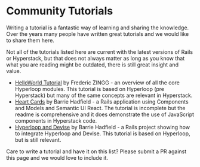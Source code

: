 # Community Tutorials

Writing a tutorial is a fantastic way of learning and sharing the knowledge. Over the years many people have written great tutorials and we would like to share them here.

Not all of the tutorials listed here are current with the latest versions of Rails or Hyperstack, but that does not always matter as long as you know that what you are reading might be outdated, there is still great insight and value.

+ [HelloWorld Tutorial](https://github.com/fzingg/hyperloop-rails-helloworld)
by Frederic ZINGG - an overview of all the core Hyperloop modules. This tutorial is based on Hyperloop (pre Hyperstack) but many of the same concepts are relevant in Hyperstack.
+ [Heart Cards](https://github.com/barriehadfield/heart-cards) by Barrie Hadfield - a Rails application using Components and Models and Semantic UI React. The tutorial is incomplete but the readme is comprehensive and it does demonstrate the use of JavaScript components in Hyperstack code.
+ [Hyperloop and Devise](https://github.com/barriehadfield/hyperloop_devise_tutorial) by Barrie Hadfield - a Rails project showing how to integrate Hyperloop and Devise. This tutorial is based on Hyperloop, but is still relevant.

Care to write a tutorial and have it on this list? Please submit a PR against this page and we would love to include it.
